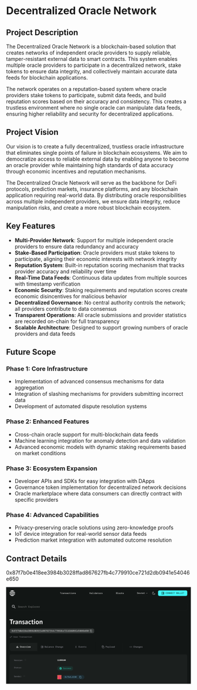 # Decentralized Oracle Network

## Project Description

The Decentralized Oracle Network is a blockchain-based solution that creates networks of independent oracle providers to supply reliable, tamper-resistant external data to smart contracts. This system enables multiple oracle providers to participate in a decentralized network, stake tokens to ensure data integrity, and collectively maintain accurate data feeds for blockchain applications.

The network operates on a reputation-based system where oracle providers stake tokens to participate, submit data feeds, and build reputation scores based on their accuracy and consistency. This creates a trustless environment where no single oracle can manipulate data feeds, ensuring higher reliability and security for decentralized applications.

## Project Vision

Our vision is to create a fully decentralized, trustless oracle infrastructure that eliminates single points of failure in blockchain ecosystems. We aim to democratize access to reliable external data by enabling anyone to become an oracle provider while maintaining high standards of data accuracy through economic incentives and reputation mechanisms.

The Decentralized Oracle Network will serve as the backbone for DeFi protocols, prediction markets, insurance platforms, and any blockchain application requiring real-world data. By distributing oracle responsibilities across multiple independent providers, we ensure data integrity, reduce manipulation risks, and create a more robust blockchain ecosystem.

## Key Features

- **Multi-Provider Network**: Support for multiple independent oracle providers to ensure data redundancy and accuracy
- **Stake-Based Participation**: Oracle providers must stake tokens to participate, aligning their economic interests with network integrity
- **Reputation System**: Built-in reputation scoring mechanism that tracks provider accuracy and reliability over time
- **Real-Time Data Feeds**: Continuous data updates from multiple sources with timestamp verification
- **Economic Security**: Staking requirements and reputation scores create economic disincentives for malicious behavior
- **Decentralized Governance**: No central authority controls the network; all providers contribute to data consensus
- **Transparent Operations**: All oracle submissions and provider statistics are recorded on-chain for full transparency
- **Scalable Architecture**: Designed to support growing numbers of oracle providers and data feeds

## Future Scope

### Phase 1: Core Infrastructure
- Implementation of advanced consensus mechanisms for data aggregation
- Integration of slashing mechanisms for providers submitting incorrect data
- Development of automated dispute resolution systems

### Phase 2: Enhanced Features
- Cross-chain oracle support for multi-blockchain data feeds
- Machine learning integration for anomaly detection and data validation
- Advanced economic models with dynamic staking requirements based on market conditions

### Phase 3: Ecosystem Expansion
- Developer APIs and SDKs for easy integration with DApps
- Governance token implementation for decentralized network decisions
- Oracle marketplace where data consumers can directly contract with specific providers

### Phase 4: Advanced Capabilities
- Privacy-preserving oracle solutions using zero-knowledge proofs
- IoT device integration for real-world sensor data feeds
- Prediction market integration with automated outcome resolution

## Contract Details
0x87f7b0e418ee3984b3028ffad867627fb4c779910ce721d2db0941e54046e650


![alt text](<Screenshot From 2025-08-07 14-41-27.png>)
